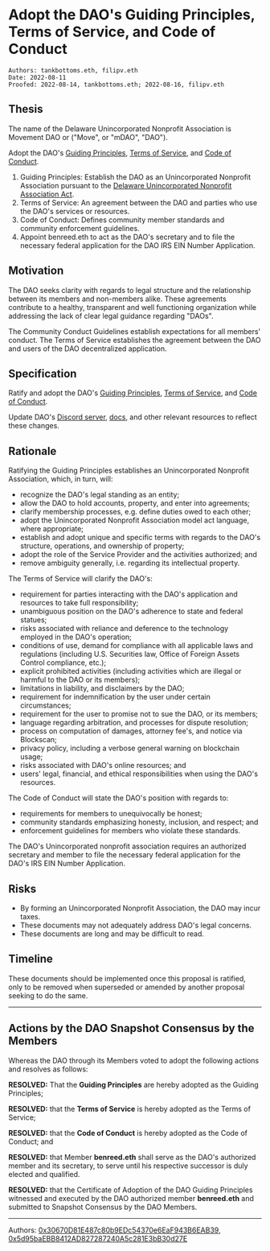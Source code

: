 # Adopt the DAO's Guiding Principles, Terms of Service, and Code of Conduct

```
Authors: tankbottoms.eth, filipv.eth
Date: 2022-08-11
Proofed: 2022-08-14, tankbottoms.eth; 2022-08-16, filipv.eth
```

## Thesis

The name of the Delaware Unincorporated Nonprofit Association is Movement DAO or ("Move", or "mDAO", "DAO").

Adopt the DAO's [Guiding Principles](https://gov.move.xyz/dao/legal/guiding-principles), [Terms of Service](https://gov.move.xyz/dao/legal/tos), and [Code of Conduct](https://gov.move.xyz/dao/resources/code-of-conduct).

1. Guiding Principles: Establish the DAO as an Unincorporated Nonprofit Association pursuant to the [Delaware Unincorporated Nonprofit Association Act](https://delcode.delaware.gov/title6/c019/index.html).
2. Terms of Service: An agreement between the DAO and parties who use the DAO's services or resources.
3. Code of Conduct: Defines community member standards and community enforcement guidelines.
4. Appoint benreed.eth to act as the DAO's secretary and to file the necessary federal application for the DAO IRS EIN Number Application.

## Motivation

The DAO seeks clarity with regards to legal structure and the relationship between its members and non-members alike. These agreements contribute to a healthy, transparent and well functioning organization while addressing the lack of clear legal guidance regarding "DAOs".

The Community Conduct Guidelines establish expectations for all members' conduct. The Terms of Service establishes the agreement between the DAO and users of the DAO decentralized application.

## Specification

Ratify and adopt the DAO's [Guiding Principles](https://gov.move.xyz/dao/legal/guiding-principles), [Terms of Service](https://gov.move.xyz/dao/legal/tos), and [Code of Conduct](https://gov.move.xyz/dao/resources/code-of-conduct).

Update DAO's [Discord server](https://discord.gg/movexyz), [docs](https://gov.move.xyz), and other relevant resources to reflect these changes.

## Rationale

Ratifying the Guiding Principles establishes an Unincorporated Nonprofit Association, which, in turn, will:

-   recognize the DAO's legal standing as an entity;
-   allow the DAO to hold accounts, property, and enter into agreements;
-   clarify membership processes, e.g. define duties owed to each other;
-   adopt the Unincorporated Nonprofit Association model act language, where appropriate;
-   establish and adopt unique and specific terms with regards to the DAO's structure, operations, and ownership of property;
-   adopt the role of the Service Provider and the activities authorized; and
-   remove ambiguity generally, i.e. regarding its intellectual property.

The Terms of Service will clarify the DAO's:

-   requirement for parties interacting with the DAO's application and resources to take full responsibility;
-   unambiguous position on the DAO's adherence to state and federal statues;
-   risks associated with reliance and deference to the technology employed in the DAO's operation;
-   conditions of use, demand for compliance with all applicable laws and regulations (including U.S. Securities law, Office of Foreign Assets Control compliance, etc.);
-   explicit prohibited activities (including activities which are illegal or harmful to the DAO or its members);
-   limitations in liability, and disclaimers by the DAO;
-   requirement for indemnification by the user under certain circumstances;
-   requirement for the user to promise not to sue the DAO, or its members;
-   language regarding arbitration, and processes for dispute resolution;
-   process on computation of damages, attorney fee's, and notice via Blockscan;
-   privacy policy, including a verbose general warning on blockchain usage;
-   risks associated with DAO's online resources; and
-   users' legal, financial, and ethical responsibilities when using the DAO's resources.

The Code of Conduct will state the DAO's position with regards to:

-   requirements for members to unequivocally be honest;
-   community standards emphasizing honesty, inclusion, and respect; and
-   enforcement guidelines for members who violate these standards.

The DAO's Unincorporated nonprofit association requires an authorized secretary and member to file the necessary federal application for the DAO's IRS EIN Number Application.

## Risks

-   By forming an Unincorporated Nonprofit Association, the DAO may incur taxes.
-   These documents may not adequately address DAO's legal concerns.
-   These documents are long and may be difficult to read.

## Timeline

These documents should be implemented once this proposal is ratified, only to be removed when superseded or amended by another proposal seeking to do the same.

---

## Actions by the DAO Snapshot Consensus by the Members

Whereas the DAO through its Members voted to adopt the following actions and resolves as follows:

**RESOLVED:** That the **Guiding Principles** are hereby adopted as the Guiding Principles;

**RESOLVED:** that the **Terms of Service** is hereby adopted as the Terms of Service;

**RESOLVED:** that the **Code of Conduct** is hereby adopted as the Code of Conduct; and

**RESOLVED:** that Member **benreed.eth** shall serve as the DAO's authorized member and its secretary, to serve until his respective successor is duly elected and qualified.

**RESOLVED:** that the Certificate of Adoption of the DAO Guiding Principles witnessed and executed by the DAO authorized member **benreed.eth** and submitted to Snapshot Consensus by the DAO Members.

---

Authors: [0x30670D81E487c80b9EDc54370e6EaF943B6EAB39](https://etherscan.io/address/0x30670d81e487c80b9edc54370e6eaf943b6eab39), [0x5d95baEBB8412AD827287240A5c281E3bB30d27E](https://etherscan.io/address/0x5d95baEBB8412AD827287240A5c281E3bB30d27E)
